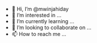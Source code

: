 - 👋 Hi, I’m @mwinjahiday
- 👀 I’m interested in ...
- 🌱 I’m currently learning ...
- 💞️ I’m looking to collaborate on ...
- 📫 How to reach me ...

<!---
mwinjahiday/mwinjahiday is a ✨ special ✨ repository because its `README.md` (this file) appears on your GitHub profile.
You can click the Preview link to take a look at your changes.
--->
